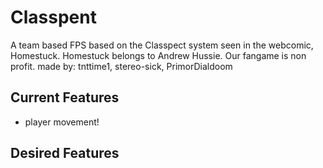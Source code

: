 # Classpent
 A team based FPS based on the Classpect system seen in the webcomic, Homestuck.
 Homestuck belongs to Andrew Hussie. Our fangame is non profit.
 made by: tnttime1, stereo-sick, PrimorDialdoom

## Current Features
- player movement!

## Desired Features
